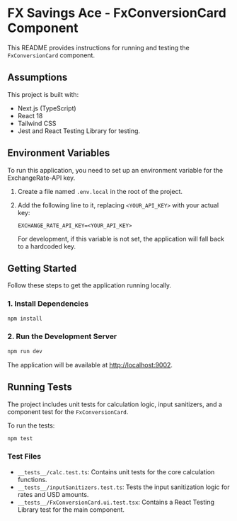 # FX Savings Ace - FxConversionCard Component

This README provides instructions for running and testing the `FxConversionCard` component. 

## Assumptions
This project is built with:
- Next.js (TypeScript)
- React 18
- Tailwind CSS
- Jest and React Testing Library for testing.

## Environment Variables

To run this application, you need to set up an environment variable for the ExchangeRate-API key.

1.  Create a file named `.env.local` in the root of the project.
2.  Add the following line to it, replacing `<YOUR_API_KEY>` with your actual key:

    ```env
    EXCHANGE_RATE_API_KEY=<YOUR_API_KEY>
    ```
    For development, if this variable is not set, the application will fall back to a hardcoded key.

## Getting Started

Follow these steps to get the application running locally.

### 1. Install Dependencies

```bash
npm install
```

### 2. Run the Development Server

```bash
npm run dev
```

The application will be available at [http://localhost:9002](http://localhost:9002).

## Running Tests

The project includes unit tests for calculation logic, input sanitizers, and a component test for the `FxConversionCard`.

To run the tests:

```bash
npm test
```

### Test Files
- `__tests__/calc.test.ts`: Contains unit tests for the core calculation functions.
- `__tests__/inputSanitizers.test.ts`: Tests the input sanitization logic for rates and USD amounts.
- `__tests__/FxConversionCard.ui.test.tsx`: Contains a React Testing Library test for the main component.
